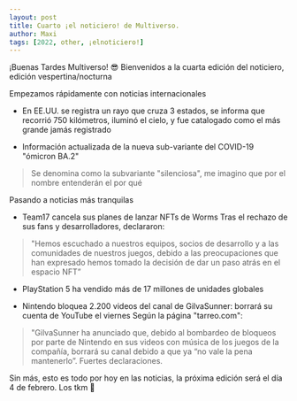 ```yaml
---
layout: post
title: Cuarto ¡el noticiero! de Multiverso.
author: Maxi
tags: [2022, other, ¡elnoticiero!]
---
```


¡Buenas Tardes Multiverso! 😎
Bienvenidos a la cuarta edición del noticiero, edición vespertina/nocturna

Empezamos rápidamente con noticias internacionales

- En EE.UU. se registra un rayo que cruza 3 estados, se informa que recorrió 750 kilómetros, iluminó el cielo, y fue catalogado como el más grande jamás registrado

- Información actualizada de la nueva sub-variante del COVID-19 "ómicron BA.2"
> Se denomina como la subvariante "silenciosa", me imagino que por el nombre entenderán el por qué

Pasando a noticias más tranquilas

- Team17 cancela sus planes de lanzar NFTs de Worms
Tras el rechazo de sus fans y desarrolladores, declararon:
> "Hemos escuchado a nuestros equipos, socios de desarrollo y a las comunidades de nuestros juegos, debido a las preocupaciones que han expresado hemos tomado la decisión de dar un paso atrás en el espacio NFT”


- PlayStation 5 ha vendido más de 17 millones de unidades globales

- Nintendo bloquea 2.200 videos del canal de GilvaSunner: borrará su cuenta de YouTube el viernes
Según la página "tarreo.com":  
> "GilvaSunner ha anunciado que, debido al bombardeo de bloqueos por parte de Nintendo en sus videos con música de los juegos de la compañía, borrará su canal debido a que ya “no vale la pena mantenerlo”. Fuertes declaraciones.


Sin más, esto es todo por hoy en las noticias, la próxima edición será el día 4 de febrero.
Los tkm 💖